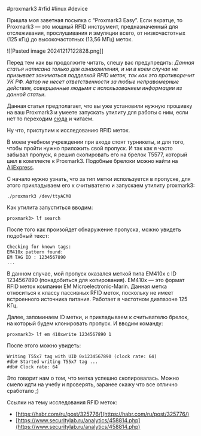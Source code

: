 #proxmark3 #rfid #linux #device

Пришла моя заветная посылка с “Proxmark3 Easy”. Если вкратце, то Proxmark3 — это мощный RFID инструмент, предназначенный для отслеживания, прослушивания и эмуляции всего, от низкочастотных (125 кГц) до высокочастотных (13,56 МГц) меток.

![[Pasted image 20241217122828.png]]

Перед тем как вы продолжите читать, спешу вас предупредить: *Данная статья написана только для ознакомления, и ни в коем случае не призывает заниматься подделкой RFID меток, так как это противоречит УК РФ. Автор не несет ответственности за любые неправомерные действия, совершенные людьми с использованием информации из данной статьи.*

Данная статья предполагает, что вы уже установили нужную прошивку на ваш Proxmark3 и умеете запускать утилиту для работы с ним, если нет то переходим [сюда](https://github.com/Proxmark/proxmark3) и читаем.

Ну что, приступим к исследованию RFID меток.

В моем учебном учреждении при входе стоят турникеты, и для того, чтобы пройти нужно приложить свой пропуск. И так как я часто забывал пропуск, я решил скопировать его на брелок T5577, который шел в комплекте к Proxmark3. Подобные брелоки можно найти на [AliExpress](https://aliexpress.ru/wholesale?SearchText=t5577).

С начало нужно узнать, что за тип метки используется в пропуске, для этого прикладываем его к считывателю и запускаем утилиту proxmark3:
```shell
./proxmark3 /dev/ttyACM0
```

Как утилита запуститься вводим:
```shell
proxmark3> lf search
```

После того как произойдет обнаружение пропуска, можно увидеть подобный текст:
```shell
Checking for known tags:
EM410x pattern found:
EM TAG ID : 1234567890
...
```

В данном случае, мой пропуск оказался меткой типа EM410x с ID 1234567890 (понадобиться для копирования). EM410x — это формат RFID меток компании EM Microelectronic-Marin. Данная метка относиться к классу пассивных RFID меток, поскольку не имеет встроенного источника питания. Работает в частотном диапазоне 125 КГц.

Далее, запоминаем ID метки, и прикладываем к считывателю брелок, на который будем клонировать пропуск. И вводим команду:
```shell
proxmark3> lf em 410xwrite 1234567890 1
```

После этого можно увидеть:
```shell
Writing T55x7 tag with UID 0x1234567890 (clock rate: 64)
#db# Started writing T55x7 tag ...
#db# Clock rate: 64
```

Это говорит нам о том, что метка успешно скопировалась. Можно смело идти на учебу и проверять, заранее скажу что все отлично сработало ;)

Ссылки на тему исследования RFID меток:
- [https://habr.com/ru/post/325776/](https://habr.com/ru/post/325776/)
- [https://www.securitylab.ru/analytics/458814.php](https://www.securitylab.ru/analytics/458814.php)
